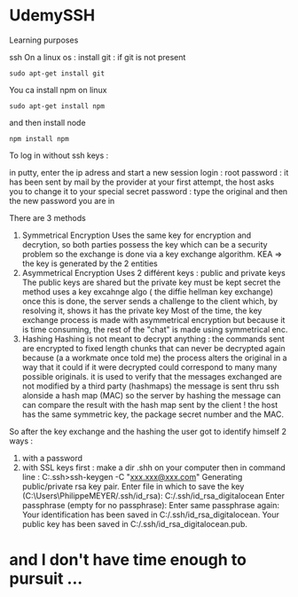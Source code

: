 # UdemySSH
Learning purposes

ssh
On a linux os :
install git : if git is not present 

```
sudo apt-get install git
```
You ca install npm on linux
```
sudo apt-get install npm
```
and then install node 
```
npm install npm
```

To log in without ssh keys :

in putty, enter the ip adress and start a new session
login : root
password : it has been sent by mail by the provider
at your first attempt, the host asks you to change it to your special secret password : type the original and then the new password
you are in

There are 3 methods

1. Symmetrical Encryption
   Uses the same key for encryption and decrytion, so both parties possess the key which can be a security problem so the exchange is done via a key exchange algorithm. KEA => the key is generated by the 2 entities
1. Asymmetrical Encryption
   Uses 2 différent keys : public and private keys The public keys are shared but the private key must be kept secret
   the method uses a key excahnge algo ( the diffie hellman key exchange) once this is done, the server sends a challenge to the client which, by resolving it, shows it has the private key Most of the time, the key exchange process is made with asymmetrical encryption but because it is time consuming, the rest of the "chat" is made using symmetrical enc.
1. Hashing
   Hashing is not meant to decrypt anything : the commands sent are encrypted to fixed length chunks that can never be decrypted again because (a a workmate once told me) the process alters the original in a way that it could if it were decrypted could correspond to    many many possible originals.
   it is used to verify that the messages exchanged are not modified by a third party (hashmaps) the message is sent thru ssh alonside a hash map (MAC) so the server by hashing the message can can compare the result with the hash map sent by the client ! the host has the same symmetric key, the package secret number and the MAC.
   
 So after the key exchange and the hashing the user got to identify himself
 2 ways :
 
 1. with a password
 1. with SSL keys
   first : make a dir .shh on your computer 
   then in command line : C:\.ssh>ssh-keygen -C "xxx.xxx@xxx.com"
   Generating public/private rsa key pair.
   Enter file in which to save the key (C:\Users\PhilippeMEYER/.ssh/id_rsa): C:/.ssh/id_rsa_digitalocean
   Enter passphrase (empty for no passphrase):
   Enter same passphrase again:
   Your identification has been saved in C:/.ssh/id_rsa_digitalocean.
   Your public key has been saved in C:/.ssh/id_rsa_digitalocean.pub.
 
# and I don't have time enough to pursuit ...
